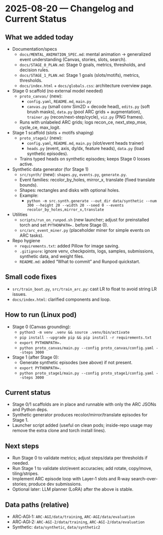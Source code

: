 # 2025-08-20 — Changelog and Current Status

## What we added today
- Documentation/specs
  - `docs/MENTAL_ANIMATION_SPEC.md`: mental animation → generalized event understanding (Canvas, stories, slots, search).
  - `docs/STAGE_0_PLAN.md`: Stage 0 goals, metrics, thresholds, and decision rules.
  - `docs/STAGE_1_PLAN.md`: Stage 1 goals (slots/motifs), metrics, thresholds.
  - `docs/index.html` + `docs/globals.css`: architecture overview page.
- Stage 0 scaffold (no external model needed)
  - `proto_canvas/` (new):
    - `config.yaml`, `README.md`, `main.py`
    - `canvas.py` (small conv Sim2D + decode head), `edits.py` (soft brush masks),
      `data.py` (pool ARC grids + augmentation), `trainer.py` (recon/next-step/cycle), `viz.py` (PNG frames).
  - Runs with unlabeled ARC grids; logs recon_ce, next_step_mse, cycle_ce, max_logit.
- Stage 1 scaffold (slots + motifs shaping)
  - `proto_stage1/` (new):
    - `config.yaml`, `README.md`, `main.py` (slot/event heads trainer)
    - `heads.py` (event, axis, dy/dx, feature heads), `data.py` (load synthetic episodes).
  - Trains typed heads on synthetic episodes; keeps Stage 0 losses active.
- Synthetic data generator (for Stage 1)
  - `src/synth/` (new): `shapes.py`, `events.py`, `generate.py`.
  - Event families: recolor_by_holes, mirror_x, translate (fixed translate bounds).
  - Shapes: rectangles and disks with optional holes.
  - Example:
    - `python -m src.synth.generate --out_dir data/synthetic --num 300 --height 20 --width 20 --seed 0 --events recolor_by_holes,mirror_x,translate`
- Utilities
  - `scripts/run_on_runpod.sh` (new launcher; adjust for preinstalled torch and set `PYTHONPATH=.` before Stage 0).
  - `src/arc_event_miner.py` (placeholder miner for simple events on ARC tasks).
- Repo hygiene
  - `requirements.txt`: added Pillow for image saving.
  - `.gitignore`: ignore venv, checkpoints, logs, samples, submissions, synthetic data, and weight files.
  - `README.md`: added “What to commit” and Runpod quickstart.

## Small code fixes
- `src/train_boot.py`, `src/train_arc.py`: cast LR to float to avoid string LR issues.
- `docs/index.html`: clarified components and loop.

## How to run (Linux pod)
- Stage 0 (Canvas grounding):
  - `python3 -m venv .venv && source .venv/bin/activate`
  - `pip install --upgrade pip && pip install -r requirements.txt`
  - `export PYTHONPATH=.`
  - `python proto_canvas/main.py --config proto_canvas/config.yaml --steps 3000`
- Stage 1 (after Stage 0):
  - Generate synthetic episodes (see above) if not present.
  - `export PYTHONPATH=.`
  - `python proto_stage1/main.py --config proto_stage1/config.yaml --steps 3000`

## Current status
- Stage 0/1 scaffolds are in place and runnable with only the ARC JSONs and Python deps.
- Synthetic generator produces recolor/mirror/translate episodes for Stage 1.
- Launcher script added (useful on clean pods; inside-repo usage may remove the extra clone and torch install lines).

## Next steps
- Run Stage 0 to validate metrics; adjust steps/data per thresholds if needed.
- Run Stage 1 to validate slot/event accuracies; add rotate, copy/move, tiling/stripes.
- Implement ARC episode loop with Layer‑1 slots and R‑way search-over-stories; produce dev submissions.
- Optional later: LLM planner (LoRA) after the above is stable.

## Data paths (relative)
- ARC‑AGI‑1: `ARC-AGI/data/training`, `ARC-AGI/data/evaluation`
- ARC‑AGI‑2: `ARC-AGI-2/data/training`, `ARC-AGI-2/data/evaluation`
- Synthetic: `data/synthetic`, `data/synthetic2`
